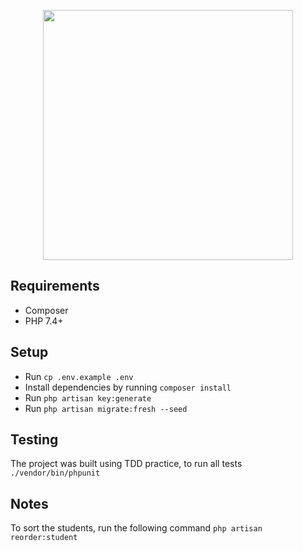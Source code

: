 <p align="center"><a href="https://laravel.com" target="_blank"><img src="https://raw.githubusercontent.com/laravel/art/master/logo-lockup/5%20SVG/2%20CMYK/1%20Full%20Color/laravel-logolockup-cmyk-red.svg" width="400"></a></p>

## Requirements
- Composer
- PHP 7.4+

## Setup
- Run `cp .env.example .env`
- Install dependencies by running `composer install`
- Run `php artisan key:generate`
- Run `php artisan migrate:fresh --seed`

## Testing
The project was built using TDD practice, to run all tests `./vendor/bin/phpunit`

## Notes
To sort the students, run the following command  `php artisan reorder:student`

